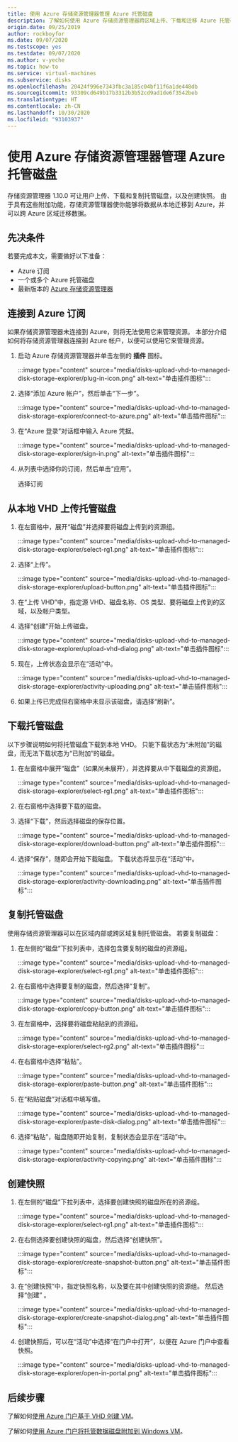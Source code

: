 ```yaml
---
title: 使用 Azure 存储资源管理器管理 Azure 托管磁盘
description: 了解如何使用 Azure 存储资源管理器跨区域上传、下载和迁移 Azure 托管磁盘并创建托管磁盘的快照。
origin.date: 09/25/2019
author: rockboyfor
ms.date: 09/07/2020
ms.testscope: yes
ms.testdate: 09/07/2020
ms.author: v-yeche
ms.topic: how-to
ms.service: virtual-machines
ms.subservice: disks
ms.openlocfilehash: 20424f996e7343fbc3a185c04bf11f6a1de448db
ms.sourcegitcommit: 93309cd649b17b3312b3b52cd9ad1de6f3542beb
ms.translationtype: HT
ms.contentlocale: zh-CN
ms.lasthandoff: 10/30/2020
ms.locfileid: "93103937"
---
```

<!--Verified successfully from renamed articles-->
# <a name="use-azure-storage-explorer-to-manage-azure-managed-disks"></a>使用 Azure 存储资源管理器管理 Azure 托管磁盘

存储资源管理器 1.10.0 可让用户上传、下载和复制托管磁盘，以及创建快照。 由于具有这些附加功能，存储资源管理器使你能够将数据从本地迁移到 Azure，并可以跨 Azure 区域迁移数据。

## <a name="prerequisites"></a>先决条件

若要完成本文，需要做好以下准备：
- Azure 订阅
- 一个或多个 Azure 托管磁盘
- 最新版本的 [Azure 存储资源管理器](https://azure.microsoft.com/features/storage-explorer/)

## <a name="connect-to-an-azure-subscription"></a>连接到 Azure 订阅

如果存储资源管理器未连接到 Azure，则将无法使用它来管理资源。 本部分介绍如何将存储资源管理器连接到 Azure 帐户，以便可以使用它来管理资源。

1. 启动 Azure 存储资源管理器并单击左侧的 **插件** 图标。

    :::image type="content" source="media/disks-upload-vhd-to-managed-disk-storage-explorer/plug-in-icon.png" alt-text="单击插件图标":::

1. 选择“添加 Azure 帐户”，然后单击“下一步”。  

    :::image type="content" source="media/disks-upload-vhd-to-managed-disk-storage-explorer/connect-to-azure.png" alt-text="单击插件图标":::

1. 在“Azure 登录”对话框中输入 Azure 凭据。 

    :::image type="content" source="media/disks-upload-vhd-to-managed-disk-storage-explorer/sign-in.png" alt-text="单击插件图标":::

1. 从列表中选择你的订阅，然后单击“应用”。

    选择订阅

## <a name="upload-a-managed-disk-from-an-on-prem-vhd"></a>从本地 VHD 上传托管磁盘

1. 在左窗格中，展开“磁盘”并选择要将磁盘上传到的资源组。 

    :::image type="content" source="media/disks-upload-vhd-to-managed-disk-storage-explorer/select-rg1.png" alt-text="单击插件图标":::

1. 选择“上传”。 

    :::image type="content" source="media/disks-upload-vhd-to-managed-disk-storage-explorer/upload-button.png" alt-text="单击插件图标":::

1. 在“上传 VHD”中，指定源 VHD、磁盘名称、OS 类型、要将磁盘上传到的区域，以及帐户类型。  

    <!--Not Available on In some regions Availability zones are supported, for those regions you can select a zone of your choice.-->

1. 选择“创建”开始上传磁盘。 

    :::image type="content" source="media/disks-upload-vhd-to-managed-disk-storage-explorer/upload-vhd-dialog.png" alt-text="单击插件图标":::

1. 现在，上传状态会显示在“活动”中。 

    :::image type="content" source="media/disks-upload-vhd-to-managed-disk-storage-explorer/activity-uploading.png" alt-text="单击插件图标":::

1. 如果上传已完成但右窗格中未显示该磁盘，请选择“刷新”。 

## <a name="download-a-managed-disk"></a>下载托管磁盘

以下步骤说明如何将托管磁盘下载到本地 VHD。 只能下载状态为“未附加”的磁盘，而无法下载状态为“已附加”的磁盘。  

1. 在左窗格中展开“磁盘”（如果尚未展开），并选择要从中下载磁盘的资源组。 

    :::image type="content" source="media/disks-upload-vhd-to-managed-disk-storage-explorer/select-rg1.png" alt-text="单击插件图标":::

1. 在右窗格中选择要下载的磁盘。
1. 选择“下载”，然后选择磁盘的保存位置。 

    :::image type="content" source="media/disks-upload-vhd-to-managed-disk-storage-explorer/download-button.png" alt-text="单击插件图标":::

1. 选择“保存”，随即会开始下载磁盘。  下载状态将显示在“活动”中。 

    :::image type="content" source="media/disks-upload-vhd-to-managed-disk-storage-explorer/activity-downloading.png" alt-text="单击插件图标":::

## <a name="copy-a-managed-disk"></a>复制托管磁盘

使用存储资源管理器可以在区域内部或跨区域复制托管磁盘。 若要复制磁盘：

1. 在左侧的“磁盘”下拉列表中，选择包含要复制的磁盘的资源组。 

    :::image type="content" source="media/disks-upload-vhd-to-managed-disk-storage-explorer/select-rg1.png" alt-text="单击插件图标":::

1. 在右窗格中选择要复制的磁盘，然后选择“复制”。 

    :::image type="content" source="media/disks-upload-vhd-to-managed-disk-storage-explorer/copy-button.png" alt-text="单击插件图标":::

1. 在左窗格中，选择要将磁盘粘贴到的资源组。

    :::image type="content" source="media/disks-upload-vhd-to-managed-disk-storage-explorer/select-rg2.png" alt-text="单击插件图标":::

1. 在右窗格中选择“粘贴”。 

    :::image type="content" source="media/disks-upload-vhd-to-managed-disk-storage-explorer/paste-button.png" alt-text="单击插件图标":::

1. 在“粘贴磁盘”对话框中填写值。 

    <!--Not Available on You can also specify an Availability zone in supported regions.-->

    :::image type="content" source="media/disks-upload-vhd-to-managed-disk-storage-explorer/paste-disk-dialog.png" alt-text="单击插件图标":::

1. 选择“粘贴”，磁盘随即开始复制，复制状态会显示在“活动”中。  

    :::image type="content" source="media/disks-upload-vhd-to-managed-disk-storage-explorer/activity-copying.png" alt-text="单击插件图标":::

## <a name="create-a-snapshot"></a>创建快照

1. 在左侧的“磁盘”下拉列表中，选择要创建快照的磁盘所在的资源组。 

    :::image type="content" source="media/disks-upload-vhd-to-managed-disk-storage-explorer/select-rg1.png" alt-text="单击插件图标":::

1. 在右侧选择要创建快照的磁盘，然后选择“创建快照”。 

    :::image type="content" source="media/disks-upload-vhd-to-managed-disk-storage-explorer/create-snapshot-button.png" alt-text="单击插件图标":::

1. 在“创建快照”中，指定快照名称，以及要在其中创建快照的资源组。  然后选择“创建”  。

    :::image type="content" source="media/disks-upload-vhd-to-managed-disk-storage-explorer/create-snapshot-dialog.png" alt-text="单击插件图标":::

1. 创建快照后，可以在“活动”中选择“在门户中打开”，以便在 Azure 门户中查看快照。  

    :::image type="content" source="media/disks-upload-vhd-to-managed-disk-storage-explorer/open-in-portal.png" alt-text="单击插件图标":::

## <a name="next-steps"></a>后续步骤

了解如何[使用 Azure 门户基于 VHD 创建 VM](https://docs.azure.cn/virtual-machines/windows/create-vm-specialized-portal)。

了解如何[使用 Azure 门户将托管数据磁盘附加到 Windows VM](https://docs.azure.cn/virtual-machines/windows/attach-managed-disk-portal)。

<!-- Update_Description: new article about disks use storage explorer managed disks -->
<!--NEW.date: 09/07/2020-->